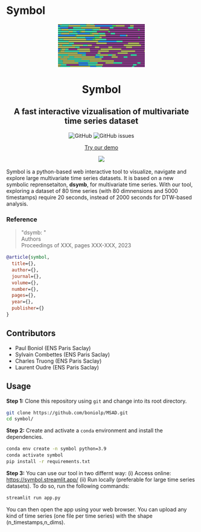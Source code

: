 # Symbol

<p align="center">
<img width="230" src="./figures/Symbol_logo.png"/>
</p>

<h1 align="center">Symbol</h1>
<h2 align="center">A fast interactive vizualisation of multivariate time series dataset</h2>

<div align="center">
<p>
<img alt="GitHub" src="https://img.shields.io/github/license/boniolp/symbol"> <img alt="GitHub issues" src="https://img.shields.io/github/issues/boniolp/symbol">
</p>
</div>

<p align="center"><a href="https://symbol.streamlit.app/">Try our demo</a></p>
<p align="center">
<img width="500" src="./figures/demo_capture.gif"/>
</p>

Symbol is a python-based web interactive tool to visualize, navigate and explore large multivariate time series datasets. It is based on a new symbolic reprensetaiton, **dsymb**, for multivariate time series. With our tool, exploring a dataset of 80 time series (with 80 dimnensions and 5000 timestamps) require 20 seconds, instead of 2000 seconds for DTW-based analysis.

### Reference

> "dsymb: "<br/>
> Authors<br/>
> Proceedings of XXX, pages XXX-XXX, 2023<br/>

```bibtex
@article{symbol,
  title={},
  author={},
  journal={},
  volume={},
  number={},
  pages={},
  year={},
  publisher={}
}
```

## Contributors

* Paul Boniol (ENS Paris Saclay)
* Sylvain Combettes (ENS Paris Saclay)
* Charles Truong (ENS Paris Saclay)
* Laurent Oudre (ENS Paris Saclay)


## Usage

**Step 1:** Clone this repository using `git` and change into its root directory.

```bash
git clone https://github.com/boniolp/MSAD.git
cd symbol/
```

**Step 2:** Create and activate a `conda` environment and install the dependencies.

```bash
conda env create -n symbol python=3.9
conda activate symbol
pip install -r requirements.txt
```

**Step 3:** You can use our tool in two differnt way: (i) Access online: https://symbol.streamlit.app/ (ii) Run locally (preferable for large time series datasets). To do so, run the following commands:

```bash
streamlit run app.py
```

You can then open the app using your web browser. You can upload any kind of time series (one file per time series) with the shape (n_timestamps,n_dims).



